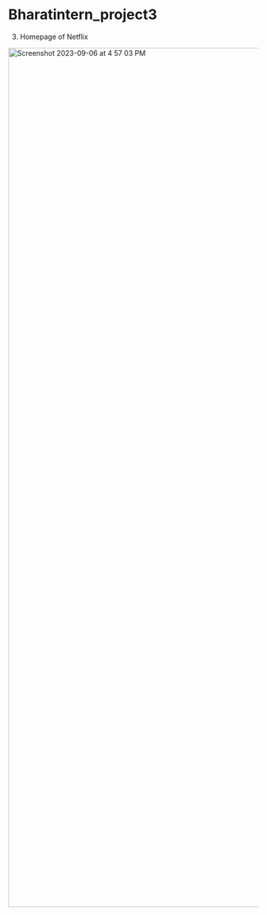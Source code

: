 # Bharatintern_project3

3. Homepage of Netflix
<img width="1728" alt="Screenshot 2023-09-06 at 4 57 03 PM" src="https://github.com/chaudharypriyanshu2682/Bharatintern_project3/assets/88644454/a073ae4c-7363-4cd6-b9d6-0a5137d977b9">

